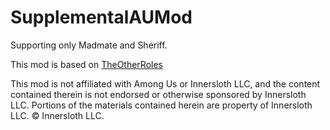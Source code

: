 # SupplementalAUMod

Supporting only Madmate and Sheriff.

This mod is based on [TheOtherRoles](https://github.com/Eisbison/TheOtherRoles)

This mod is not affiliated with Among Us or Innersloth LLC, and the content contained therein is not endorsed or otherwise sponsored by Innersloth LLC. Portions of the materials contained herein are property of Innersloth LLC. © Innersloth LLC.
